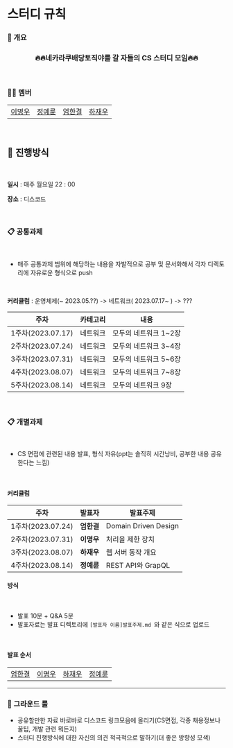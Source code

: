 # 스터디 규칙

### 🐶 개요

<h3 align="center">🔥🔥네카라쿠배당토직야를 갈 자들의 CS 스터디 모임🔥🔥</h3>

<br>

### 🤼‍♂️ 멤버

<table>
  <tr>
    <td align="center">
      <a href="https://github.com/JeongHwan-dev">
        이명우
      </a>
    </td>
    <td align="center">
      <a href="https://github.com/YeryunJung">
        정예륜
      </a>
    </td>
    <td align="center">
      <a href="https://github.com/ah9mon">
        엄한결
      </a>
    </td>
    <td align="center">
      <a href="https://github.com/jwoohaha">
        하재우
      </a>
    </td>
  </tr>
</table>

<br>

## 🤝 진행방식

<br>

**일시** : 매주 월요일 22 : 00

**장소** : 디스코드

<br>

### 📋 공통과제

<br>

* 매주 공통과제 범위에 해당하는 내용을 자발적으로 공부 및 문서화해서 각자 디렉토리에 자유로운 형식으로 push

<br>

**커리큘럼** : 운영체제(~ 2023.05.??) -> 네트워크( 2023.07.17~ ) -> ???
<br>

| 주차              | 카테고리 | 내용            |
| --------------- | ---- | ------------- |
| 1주차(2023.07.17) | 네트워크 | 모두의 네트워크 1~2장 |
| 2주차(2023.07.24) | 네트워크 | 모두의 네트워크 3~4장 |
| 3주차(2023.07.31) | 네트워크 | 모두의 네트워크 5~6장 |
| 4주차(2023.08.07) | 네트워크 | 모두의 네트워크 7~8장 |
| 5주차(2023.08.14) | 네트워크 | 모두의 네트워크 9장 |

<br>

### 📋 개별과제

<br>

* CS 면접에 관련된 내용 발표, 형식 자유(ppt는 솔직히 시간낭비, 공부한 내용 공유한다는 느낌)
  
  <br>

#### 커리큘럼

| 주차              | 발표자     | 발표주제                 |
| --------------- | ------- | -------------------- |
| 1주차(2023.07.24) | **엄한결** | Domain Driven Design |
| 2주차(2023.07.31) | **이명우** | 처리율 제한 장치           |
| 3주차(2023.08.07) | **하재우** | 웹 서버 동작 개요          |
| 4주차(2023.08.14) | **정예륜** | REST API와 GrapQL       |

#### 방식

<br>

* 발표 10분 + Q&A 5분
* 발표자료는 발표 디렉토리에 `[발표자 이름]발표주제.md `와 같은 식으로 업로드

<br>

#### 발표 순서

<table>
  <tr>
    <td align="center">
      <a href="https://github.com/ah9mon">
        엄한결
      </a>
    </td>
    <td align="center">
      <a href="https://github.com/Fishphobia gg">
        이명우
      </a>
    </td>
    <td align="center">
      <a href="https://github.com/jwoohaha">
        하재우
      </a>
    </td>
    <td align="center">
      <a href="https://github.com/YeryunJung">
        정예륜
      </a>
    </td>
  </tr>
</table>

---

### 🚩 그라운드 룰

* 공유할만한 자료 바로바로 디스코드 링크모음에 올리기(CS면접, 각종 채용정보나 꿀팁, 개발 관련 뭐든지)
* 스터디 진행방식에 대한 자신의 의견 적극적으로 말하기(더 좋은 방향성 모색)

<br>
<br>
